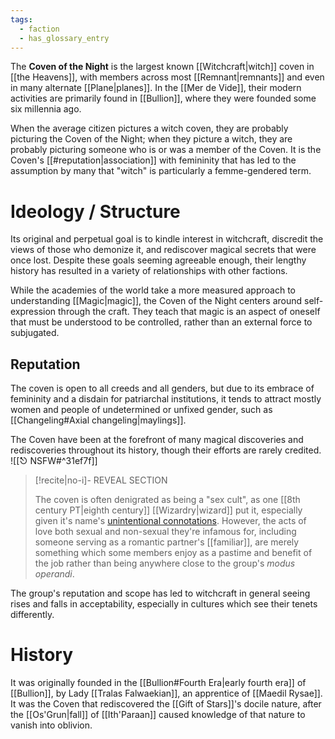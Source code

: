 ```yaml
---
tags:
  - faction
  - has_glossary_entry
---
```


The **Coven of the Night** is the largest known [[Witchcraft|witch]] coven in [[the Heavens]], with members across most [[Remnant|remnants]] and even in many alternate [[Plane|planes]]. In the [[Mer de Vide]], their modern activities are primarily found in [[Bullion]], where they were founded some six millennia ago.

When the average citizen pictures a witch coven, they are probably picturing the Coven of the Night; when they picture a witch, they are probably picturing someone who is or was a member of the Coven. It is the Coven's [[#reputation|association]] with femininity that has led to the assumption by many that "witch" is particularly a femme-gendered term.

# Ideology  / Structure
Its original and perpetual goal is to kindle interest in witchcraft, discredit the views of those who demonize it, and rediscover magical secrets that were once lost. Despite these goals seeming agreeable enough, their lengthy history has resulted in a variety of relationships with other factions.

While the academies of the world take a more measured approach to understanding [[Magic|magic]], the Coven of the Night centers around self-expression through the craft. They teach that magic is an aspect of oneself that must be understood to be controlled, rather than an external force to subjugated. 

## Reputation
 The coven is open to all creeds and all genders, but due to its embrace of femininity and a disdain for patriarchal institutions, it tends to attract mostly women and people of undetermined or unfixed gender, such as [[Changeling#Axial changeling|maylings]].
 
 The Coven have been at the forefront of many magical discoveries and rediscoveries throughout its history, though their efforts are rarely credited.
 ![[⎋ NSFW#^31ef7f]]
>[!recite|no-i]- REVEAL SECTION
>
>The coven is often denigrated as being a "sex cult", as one [[8th century PT|eighth century]] [[Wizardry|wizard]] put it, especially given it's name's [unintentional connotations](https://en.wiktionary.org/wiki/woman_of_the_night). However, the acts of love both sexual and non-sexual they're infamous for, including someone serving as a romantic partner's [[familiar]], are merely something which some members enjoy as a pastime and benefit of the job rather than being anywhere close to the group's *modus operandi*. 

The group's reputation and scope has led to witchcraft in general seeing rises and falls in acceptability, especially in cultures which see their tenets differently.

# History
It was originally founded in the [[Bullion#Fourth Era|early fourth era]] of [[Bullion]], by Lady [[Tralas Falwaekian]], an apprentice of [[Maedil Rysae]]. It was the Coven that rediscovered the [[Gift of Stars]]'s docile nature, after the [[Os'Grun|fall]] of [[Ith'Paraan]] caused knowledge of that nature to vanish into oblivion.